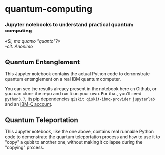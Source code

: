 # quantum-computing
### Jupyter notebooks to understand practical quantum computing  

_«Sì, ma quanto "quanto"?»  
-cit. Anonimo_

## Quantum Entanglement

This Jupyter notebook contains the actual Python code to demonstrate quantum entanglement on a real IBM quantum computer.

You can see the results already present in the notebook here on Github, or you can clone the repo and run it on your own. For that, you'll need `python3.7`, its pip dependencies `qiskit qiskit-ibmq-provider jupyterlab` and an [IBM-Q account](https://www.ibm.com/quantum-computing/).

## Quantum Teleportation

This Jupyter notebook, like the one above, contains real runnable Python code to demonstrate the quantum teleportation process and how to use it to "copy" a qubit to another one, without making it collapse during the "copying" process.
